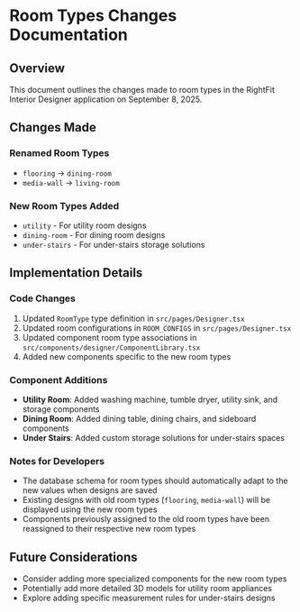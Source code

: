# Room Types Changes Documentation

## Overview
This document outlines the changes made to room types in the RightFit Interior Designer application on September 8, 2025.

## Changes Made

### Renamed Room Types
- `flooring` → `dining-room`
- `media-wall` → `living-room`

### New Room Types Added
- `utility` - For utility room designs
- `dining-room` - For dining room designs
- `under-stairs` - For under-stairs storage solutions

## Implementation Details

### Code Changes
1. Updated `RoomType` type definition in `src/pages/Designer.tsx`
2. Updated room configurations in `ROOM_CONFIGS` in `src/pages/Designer.tsx`
3. Updated component room type associations in `src/components/designer/ComponentLibrary.tsx`
4. Added new components specific to the new room types

### Component Additions
- **Utility Room**: Added washing machine, tumble dryer, utility sink, and storage components
- **Dining Room**: Added dining table, dining chairs, and sideboard components
- **Under Stairs**: Added custom storage solutions for under-stairs spaces

### Notes for Developers
- The database schema for room types should automatically adapt to the new values when designs are saved
- Existing designs with old room types (`flooring`, `media-wall`) will be displayed using the new room types
- Components previously assigned to the old room types have been reassigned to their respective new room types

## Future Considerations
- Consider adding more specialized components for the new room types
- Potentially add more detailed 3D models for utility room appliances
- Explore adding specific measurement rules for under-stairs designs
